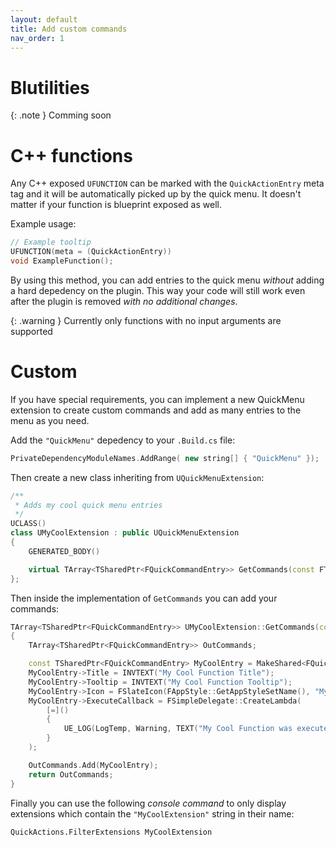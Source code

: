```yaml
---
layout: default
title: Add custom commands
nav_order: 1
---
```


# Blutilities

{: .note }
Comming soon

# C++ functions

Any C++ exposed `UFUNCTION` can be marked with the `QuickActionEntry` meta tag and it will be automatically picked up by the quick menu. It doesn't matter if your function is blueprint exposed as well.

Example usage:
```c++
// Example tooltip
UFUNCTION(meta = (QuickActionEntry))
void ExampleFunction();
```

By using this method, you can add entries to the quick menu *without* adding a hard depedency on the plugin. This way your code will still work even after the plugin is removed *with no additional changes*.

{: .warning }
Currently only functions with no input arguments are supported

# Custom

If you have special requirements, you can implement a new QuickMenu extension to create custom commands and add as many entries to the menu as you need.

Add the `"QuickMenu"` depedency to your `.Build.cs` file:
```c++
PrivateDependencyModuleNames.AddRange( new string[] { "QuickMenu" });
```

Then create a new class inheriting from `UQuickMenuExtension`:
```c++
/**
 * Adds my cool quick menu entries
 */
UCLASS()
class UMyCoolExtension : public UQuickMenuExtension
{
	GENERATED_BODY()

	virtual TArray<TSharedPtr<FQuickCommandEntry>> GetCommands(const FToolMenuContext& Context) override;
};
```

Then inside the implementation of `GetCommands` you can add your commands:
```c++
TArray<TSharedPtr<FQuickCommandEntry>> UMyCoolExtension::GetCommands(const FToolMenuContext& Context)
{
	TArray<TSharedPtr<FQuickCommandEntry>> OutCommands;

	const TSharedPtr<FQuickCommandEntry> MyCoolEntry = MakeShared<FQuickCommandEntry>();
	MyCoolEntry->Title = INVTEXT("My Cool Function Title");
	MyCoolEntry->Tooltip = INVTEXT("My Cool Function Tooltip");
	MyCoolEntry->Icon = FSlateIcon(FAppStyle::GetAppStyleSetName(), "MyCoolFunctionIcon");
	MyCoolEntry->ExecuteCallback = FSimpleDelegate::CreateLambda(
		[=]()
		{
			UE_LOG(LogTemp, Warning, TEXT("My Cool Function was executed"));
		}
	);

	OutCommands.Add(MyCoolEntry);
	return OutCommands;
}
```

Finally you can use the following *console command* to only display extensions which contain the `"MyCoolExtension"` string in their name:

```
QuickActions.FilterExtensions MyCoolExtension
```